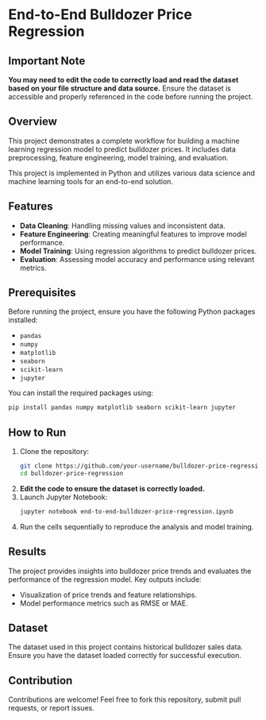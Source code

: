 
# End-to-End Bulldozer Price Regression

## **Important Note**
**You may need to edit the code to correctly load and read the dataset based on your file structure and data source.**
Ensure the dataset is accessible and properly referenced in the code before running the project.

## Overview
This project demonstrates a complete workflow for building a machine learning regression model to predict bulldozer prices. It includes data preprocessing, feature engineering, model training, and evaluation.

This project is implemented in Python and utilizes various data science and machine learning tools for an end-to-end solution.

## Features
- **Data Cleaning**: Handling missing values and inconsistent data.
- **Feature Engineering**: Creating meaningful features to improve model performance.
- **Model Training**: Using regression algorithms to predict bulldozer prices.
- **Evaluation**: Assessing model accuracy and performance using relevant metrics.

## Prerequisites
Before running the project, ensure you have the following Python packages installed:
- `pandas`
- `numpy`
- `matplotlib`
- `seaborn`
- `scikit-learn`
- `jupyter`

You can install the required packages using:
```bash
pip install pandas numpy matplotlib seaborn scikit-learn jupyter
```

## How to Run
1. Clone the repository:
   ```bash
   git clone https://github.com/your-username/bulldozer-price-regression.git
   cd bulldozer-price-regression
   ```
2. **Edit the code to ensure the dataset is correctly loaded.**
3. Launch Jupyter Notebook:
   ```bash
   jupyter notebook end-to-end-bulldozer-price-regression.ipynb
   ```
4. Run the cells sequentially to reproduce the analysis and model training.

## Results
The project provides insights into bulldozer price trends and evaluates the performance of the regression model. Key outputs include:
- Visualization of price trends and feature relationships.
- Model performance metrics such as RMSE or MAE.

## Dataset
The dataset used in this project contains historical bulldozer sales data. Ensure you have the dataset loaded correctly for successful execution.

## Contribution
Contributions are welcome! Feel free to fork this repository, submit pull requests, or report issues.
